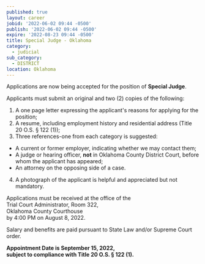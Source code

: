 ```yaml
---
published: true
layout: career
jobid: '2022-06-02 09:44 -0500'
publish: '2022-06-02 09:44 -0500'
expire: '2022-08-23 09:44 -0500'
title: Special Judge - Oklahoma
category:
  - judicial
sub_category:
  - DISTRICT
location: Oklahoma
---
```

Applications are now being accepted for the position of **Special Judge**. 

Applicants must submit an original and two (2) copies of the following:

1.	A one page letter expressing the applicant's reasons for applying for the position;
2.	A resume, including employment history and residential address (Title 20 O.S. &sect; 122 (1));
3.	Three references-one from each category is suggested: 
  -	A current or former employer, indicating whether we may contact them;
  - A judge or hearing officer, **not** in Oklahoma County District Court, before whom the applicant has appeared;
  - An attorney on the opposing side of a case.
4.	A photograph of the applicant is helpful and appreciated but not mandatory. 

Applications must be received at the office of the   
Trial Court Administrator, Room 322,   
Oklahoma County Courthouse   
by 4:00 PM on August 8, 2022.

Salary and benefits are paid pursuant to State Law and/or Supreme Court order.

**Appointment Date is September 15, 2022,**  
**subject to compliance with Title 20 O.S. &sect; 122 (1).**
